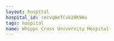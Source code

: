 ```yaml
---
layout: hospital
hospital_id: recvq6eTCvk29K5Ku
tags: hospital
name: Whipps Cross University Hospital
---
```

